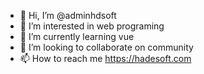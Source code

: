 - 👋 Hi, I’m @adminhdsoft
- 👀 I’m interested in web programing
- 🌱 I’m currently learning vue
- 💞️ I’m looking to collaborate on community
- 📫 How to reach me https://hadesoft.com

<!---
adminhdsoft/adminhdsoft is a ✨ special ✨ repository because its `README.md` (this file) appears on your GitHub profile.
You can click the Preview link to take a look at your changes.
--->

